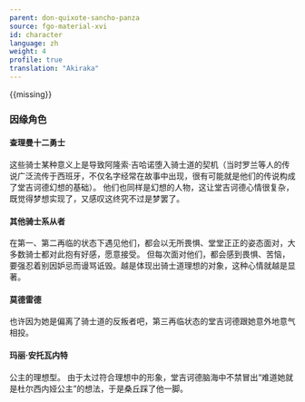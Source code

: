 ```yaml
---
parent: don-quixote-sancho-panza
source: fgo-material-xvi
id: character
language: zh
weight: 4
profile: true
translation: "Akiraka"
---
```


{{missing}}

### 因缘角色

#### 查理曼十二勇士

这些骑士某种意义上是导致阿隆索·吉哈诺堕入骑士道的契机（当时罗兰等人的传说广泛流传于西班牙，不仅名字经常在故事中出现，很有可能就是他们的传说构成了堂吉诃德幻想的基础）。
他们也同样是幻想的人物，这让堂吉诃德心情很复杂，既觉得梦想实现了，又感叹这终究不过是梦罢了。

#### 其他骑士系从者

在第一、第二再临的状态下遇见他们，都会以无所畏惧、堂堂正正的姿态面对，大多数骑士都对此抱有好感，愿意接受。
但每次面对他们，都会感到畏惧、苦恼，要强忍着别因妒忌而谩骂诋毁。越是体现出骑士道理想的对象，这种心情就越是显著。

#### 莫德雷德

也许因为她是偏离了骑士道的反叛者吧，第三再临状态的堂吉诃德跟她意外地意气相投。

#### 玛丽·安托瓦内特

公主的理想型。
由于太过符合理想中的形象，堂吉诃德脑海中不禁冒出“难道她就是杜尔西内娅公主”的想法，于是桑丘踩了他一脚。
